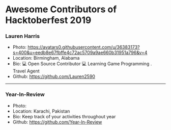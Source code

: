 # Awesome Contributors of Hacktoberfest 2019

### Lauren Harris
- Photo: https://avatars0.githubusercontent.com/u/36383173?s=400&u=eedb8e67fbffe4c72ac5709a9ae660b31951a796&v=4
- Location: Birmingham, Alabama
- Bio: 💻 Open Source Contributor 💻 Learning Game Programming . Travel Agent
- Github: https://github.com/Lauren2590

-----------

### Year-In-Review
- Photo: 
- Location: Karachi, Pakistan
- Bio: Keep track of your activities throughout year
- Github: https://github.com/Year-In-Review
